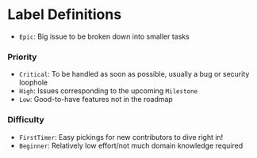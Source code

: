 # Label Definitions

* `Epic`: Big issue to be broken down into smaller tasks

### Priority
* `Critical`: To be handled as soon as possible, usually a bug or security loophole
* `High`: Issues corresponding to the upcoming `Milestone`
* `Low`: Good-to-have features not in the roadmap

### Difficulty
* `FirstTimer`: Easy pickings for new contributors to dive right in!
* `Beginner`: Relatively low effort/not much domain knowledge required
